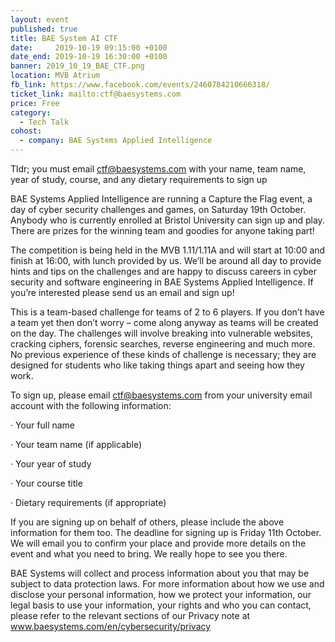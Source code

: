 ```yaml
---
layout: event
published: true
title: BAE System AI CTF
date:     2019-10-19 09:15:00 +0100
date_end: 2019-10-19 16:30:00 +0100
banner: 2019_10_19_BAE_CTF.png
location: MVB Atrium
fb_link: https://www.facebook.com/events/2460784210666318/
ticket_link: mailto:ctf@baesystems.com
price: Free
category:
  - Tech Talk
cohost:
  - company: BAE Systems Applied Intelligence
---
```


Tldr; you must email ctf@baesystems.com with your name, team name, year of study, course, and any dietary requirements to sign up

BAE Systems Applied Intelligence are running a Capture the Flag event, a day of cyber security challenges and games, on Saturday 19th October. Anybody who is currently enrolled at Bristol University can sign up and play. There are prizes for the winning team and goodies for anyone taking part!

The competition is being held in the MVB 1.11/1.11A and will start at 10:00 and finish at 16:00, with lunch provided by us. We’ll be around all day to provide hints and tips on the challenges and are happy to discuss careers in cyber security and software engineering in BAE Systems Applied Intelligence. If you’re interested please send us an email and sign up!

This is a team-based challenge for teams of 2 to 6 players. If you don’t have a team yet then don’t worry – come along anyway as teams will be created on the day. The challenges will involve breaking into vulnerable websites, cracking ciphers, forensic searches, reverse engineering and much more. No previous experience of these kinds of challenge is necessary; they are designed for students who like taking things apart and seeing how they work.

To sign up, please email ctf@baesystems.com from your university email account with the following information:

·         Your full name

·         Your team name (if applicable)

·         Your year of study

·         Your course title

·         Dietary requirements (if appropriate)

If you are signing up on behalf of others, please include the above information for them too. The deadline for signing up is Friday 11th October. We will email you to confirm your place and provide more details on the event and what you need to bring. We really hope to see you there.

BAE Systems will collect and process information about you that may be subject to data protection laws. For more information about how we use and disclose your personal information, how we protect your information, our legal basis to use your information, your rights and who you can contact, please refer to the relevant sections of our Privacy note at www.baesystems.com/en/cybersecurity/privacy
